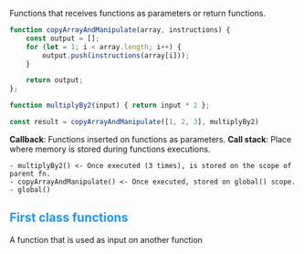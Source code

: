 Functions that receives functions as parameters or return functions.

```javascript
function copyArrayAndManipulate(array, instructions) {
	const output = [];
	for (let = 1; i < array.length; i++) {
		output.push(instructions(array[i]));
	}

	return output;
};

function multiplyBy2(input) { return input * 2 };

const result = copyArrayAndManipulate([1, 2, 3], multiplyBy2)
```

**Callback**: Functions inserted on functions as parameters.
**Call stack**: Place where memory is stored during functions executions.

	- multiplyBy2() <- Once executed (3 times), is stored on the scope of parent fn.
	- copyArrayAndManipulate() <- Once executed, stored on global() scope.
	- global()

## <span style="color: #2196F3;">First class functions</span>

A function that is used as input on another function